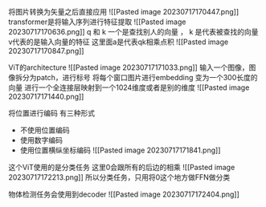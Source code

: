 将图片转换为矢量之后直接应用
![[Pasted image 20230717170447.png]]
transformer是将输入序列进行特征提取
![[Pasted image 20230717170636.png]]
q 和 k 一个是查找别人的向量 ， k 是代表被查找的向量
v代表的是输入向量的特征
这里面a是代表qk相乘点积
![[Pasted image 20230717170847.png]]

ViT的architecture
![[Pasted image 20230717171033.png]]
输入一个图像，图像拆分为patch，进行标号
将每个窗口图片进行embedding 变为一个300长度的向量
进行一个全连接层映射到一个1024维度或者是别的维度
![[Pasted image 20230717171440.png]]

将位置进行编码
有三种形式
- 不使用位置编码
- 使用数字编码
- 使用位置横纵坐标编码
![[Pasted image 20230717171841.png]]

这个ViT使用的是分类任务
这里0会跟所有的后边的相乘
![[Pasted image 20230717172213.png]]
所以分类任务，只用将0这个地方做FFN做分类

物体检测任务会使用到decoder
![[Pasted image 20230717172404.png]]
